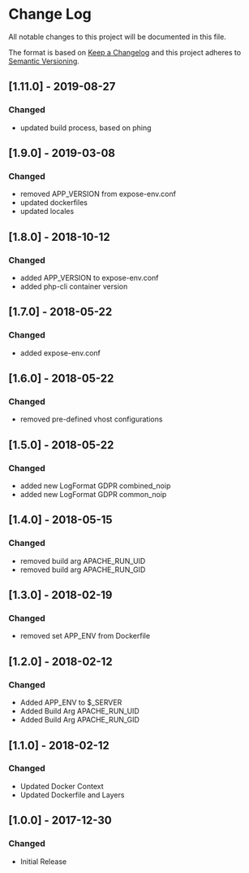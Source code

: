 # Change Log
All notable changes to this project will be documented in this file.

The format is based on [Keep a Changelog](http://keepachangelog.com/)
and this project adheres to [Semantic Versioning](http://semver.org/).


## [1.11.0] - 2019-08-27
### Changed
- updated build process, based on phing


## [1.9.0] - 2019-03-08
### Changed
- removed APP_VERSION from expose-env.conf
- updated dockerfiles
- updated locales


## [1.8.0] - 2018-10-12
### Changed
- added APP_VERSION to expose-env.conf
- added php-cli container version


## [1.7.0] - 2018-05-22
### Changed
- added expose-env.conf


## [1.6.0] - 2018-05-22
### Changed
- removed pre-defined vhost configurations


## [1.5.0] - 2018-05-22
### Changed
- added new LogFormat GDPR combined_noip
- added new LogFormat GDPR common_noip


## [1.4.0] - 2018-05-15
### Changed
- removed build arg APACHE_RUN_UID
- removed build arg APACHE_RUN_GID


## [1.3.0] - 2018-02-19
### Changed
- removed set APP_ENV from Dockerfile


## [1.2.0] - 2018-02-12
### Changed
- Added APP_ENV to $_SERVER
- Added Build Arg APACHE_RUN_UID
- Added Build Arg APACHE_RUN_GID


## [1.1.0] - 2018-02-12
### Changed
- Updated Docker Context
- Updated Dockerfile and Layers


## [1.0.0] - 2017-12-30
### Changed
- Initial Release
